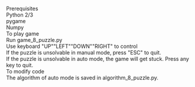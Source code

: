 Prerequisites  
                Python 2/3  
                pygame  
                Numpy  
To play game  
        Run game_8_puzzle.py  
        Use keyboard "UP""LEFT""DOWN""RIGHT" to control  
        If the puzzle is unsolvable in manual mode, press "ESC" to quit.  
        If the puzzle is unsolvable in auto mode, the game will get stuck. Press any key to quit.  
To modify code  
        The algorithm of auto mode is saved in algorithm_8_puzzle.py.   
